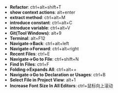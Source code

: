 - **Refactor**:
ctrl+alt+shift+T
- **show context actions**:
alt+enter
- **extract method**:
ctrl+alt+M
- **introduce constant**:
ctrl+alt+C
- **introduce variable**:
ctrl+alt+V
- **Git(Tool Windows)**:
alt+9
- **Terminal**:
alt+F12
- **Navigate->Back**:
ctrl+alt+left
- **Navigate->Forward**:
ctrl+alt+right
- **Recent Files**:
ctrl+E
- **Navigate->Go to File**:
ctrl+shift+N
- **Find In Files**:
ctrl+F
- **Folding->Expands All**:
ctrl+alt++
- **Navigate->Go to Declaration or Usages**:
ctrl+B
- **Select File in Project View**:
alt+1
- **Increase Font Size In All Editors**:
ctrl+鼠标向上滚动